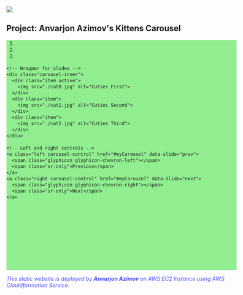 <!DOCTYPE html>
<html lang="en">

<head>
  <meta charset="UTF-8" />
  <meta name="viewport" content="width=device-width, initial-scale=1.0" />
  <title>Clarusway Project - 001</title>
  <link rel="stylesheet" href="https://maxcdn.bootstrapcdn.com/bootstrap/3.4.1/css/bootstrap.min.css">
  <script src="https://ajax.googleapis.com/ajax/libs/jquery/3.5.1/jquery.min.js"></script>
  <script src="https://maxcdn.bootstrapcdn.com/bootstrap/3.4.1/js/bootstrap.min.js"></script>
  <style>
    body {
      max-width: 600px;
      margin: auto;
    }

    div {
      margin-top: 100px;
      margin-bottom: 50px;
      margin-right: auto;
      margin-left: auto;
    }

    img {
      display: block;
      margin-left: auto;
      margin-right: auto;

    }

    .footnote {
      color: rgba(0, 0, 255, 0.712);
    }

    .carousel {
      height: 600px;
      background-color: lightgreen;

    }

  </style>
</head>

<body>

  <div><img src="https://clarusway.com/wp-content/uploads/2020/06/clarusway_logo.png" /></div>

  <h2> Project: Anvarjon Azimov's Kittens Carousel</h2>

  <div id="myCarousel" class="carousel slide" data-ride="carousel">
    <!-- Indicators -->
    <ol class="carousel-indicators">
      <li data-target="#myCarousel" data-slide-to="0" class="active"></li>
      <li data-target="#myCarousel" data-slide-to="1"></li>
      <li data-target="#myCarousel" data-slide-to="2"></li>
    </ol>

    <!-- Wrapper for slides -->
    <div class="carousel-inner">
      <div class="item active">
        <img src="./cat0.jpg" alt="Cuties First">
      </div>
      <div class="item">
        <img src="./cat1.jpg" alt="Cuties Second">
      </div>
      <div class="item">
        <img src="./cat2.jpg" alt="Cuties Third">
      </div>
    </div>

    <!-- Left and right controls -->
    <a class="left carousel-control" href="#myCarousel" data-slide="prev">
      <span class="glyphicon glyphicon-chevron-left"></span>
      <span class="sr-only">Previous</span>
    </a>
    <a class="right carousel-control" href="#myCarousel" data-slide="next">
      <span class="glyphicon glyphicon-chevron-right"></span>
      <span class="sr-only">Next</span>
    </a>
  </div>


  <p class="footnote"><i>This static website is deployed by <b> Anvarjon Azimov </b> on AWS EC2 Instance using AWS
      Clouldformation Service.</i></p>
</body>

</html>
